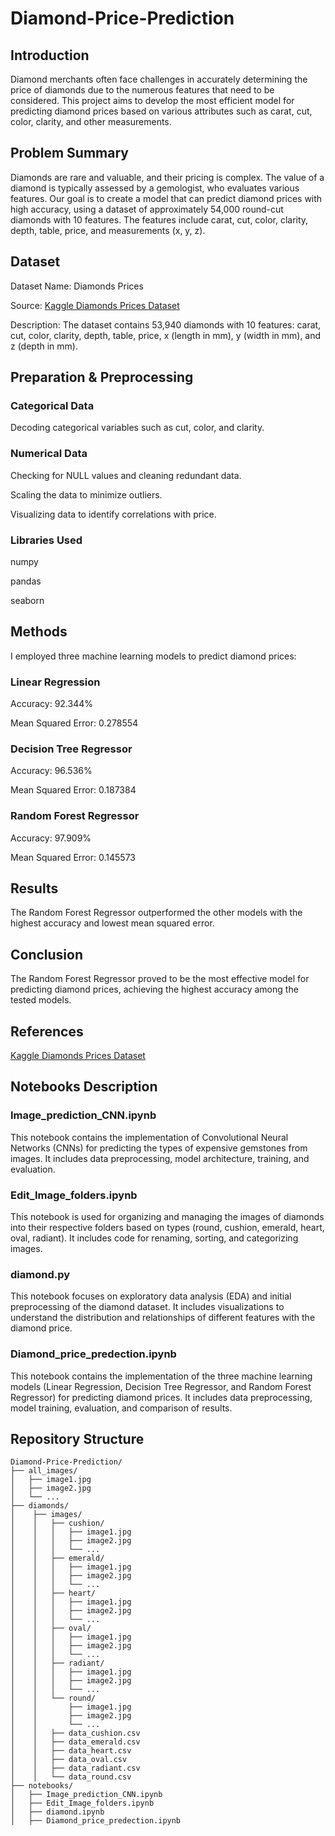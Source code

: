 # Diamond-Price-Prediction


## Introduction

Diamond merchants often face challenges in accurately determining the price of diamonds due to the numerous features that need to be considered. This project aims to develop the most efficient model for predicting diamond prices based on various attributes such as carat, cut, color, clarity, and other measurements.

## Problem Summary

Diamonds are rare and valuable, and their pricing is complex. The value of a diamond is typically assessed by a gemologist, who evaluates various features. Our goal is to create a model that can predict diamond prices with high accuracy, using a dataset of approximately 54,000 round-cut diamonds with 10 features. The features include carat, cut, color, clarity, depth, table, price, and measurements (x, y, z).


## Dataset

  Dataset Name: Diamonds Prices
  
  Source: [Kaggle Diamonds Prices Dataset](https://www.kaggle.com/datasets/nancyalaswad90/diamonds-prices)
  
  Description: The dataset contains 53,940 diamonds with 10 features: carat, cut, color, clarity, depth, table, price, x (length in mm), y (width in mm), and z (depth in mm).


## Preparation & Preprocessing

  ### Categorical Data
  
  Decoding categorical variables such as cut, color, and clarity.

  ### Numerical Data
  
  Checking for NULL values and cleaning redundant data.

  Scaling the data to minimize outliers.

  Visualizing data to identify correlations with price.
    
  ### Libraries Used
  
  numpy

  pandas
    
  seaborn


## Methods
I employed three machine learning models to predict diamond prices:

### Linear Regression

  Accuracy: 92.344%
    
  Mean Squared Error: 0.278554
    
  ### Decision Tree Regressor
  
  Accuracy: 96.536%
    
  Mean Squared Error: 0.187384
    
  ### Random Forest Regressor
  
  Accuracy: 97.909%
  
  Mean Squared Error: 0.145573


## Results

The Random Forest Regressor outperformed the other models with the highest accuracy and lowest mean squared error.


## Conclusion

The Random Forest Regressor proved to be the most effective model for predicting diamond prices, achieving the highest accuracy among the tested models.


## References

[Kaggle Diamonds Prices Dataset](https://www.kaggle.com/datasets/nancyalaswad90/diamonds-prices)


## Notebooks Description

  ### Image_prediction_CNN.ipynb

  This notebook contains the implementation of Convolutional Neural Networks (CNNs) for predicting the types of expensive gemstones from images. It includes data preprocessing, model architecture, training,     and evaluation.

  ### Edit_Image_folders.ipynb

  This notebook is used for organizing and managing the images of diamonds into their respective folders based on types (round, cushion, emerald, heart, oval, radiant). It includes code for renaming, sorting,  and categorizing images.

  ### diamond.py

  This notebook focuses on exploratory data analysis (EDA) and initial preprocessing of the diamond dataset. It includes visualizations to understand the distribution and relationships of different features with the diamond price.

  ### Diamond_price_predection.ipynb

  This notebook contains the implementation of the three machine learning models (Linear Regression, Decision Tree Regressor, and Random Forest Regressor) for predicting diamond prices. It includes data preprocessing, model training, evaluation, and comparison of results.


## Repository Structure

    Diamond-Price-Prediction/
    ├── all_images/
    │   ├── image1.jpg
    │   ├── image2.jpg
    │   └── ...
    ├── diamonds/
    │    ├── images/
    │    │   ├── cushion/
    │    │   │   ├── image1.jpg
    │    │   │   ├── image2.jpg
    │    │   │   └── ...
    │    │   ├── emerald/
    │    │   │   ├── image1.jpg
    │    │   │   ├── image2.jpg
    │    │   │   └── ...
    │    │   ├── heart/
    │    │   │   ├── image1.jpg
    │    │   │   ├── image2.jpg
    │    │   │   └── ...
    │    │   ├── oval/
    │    │   │   ├── image1.jpg
    │    │   │   ├── image2.jpg
    │    │   │   └── ...
    │    │   ├── radiant/
    │    │   │   ├── image1.jpg
    │    │   │   ├── image2.jpg
    │    │   │   └── ...
    │    │   └── round/
    │    │       ├── image1.jpg
    │    │       ├── image2.jpg
    │    │       └── ...
    │    │   ├── data_cushion.csv
    │    │   ├── data_emerald.csv
    │    │   ├── data_heart.csv
    │    │   ├── data_oval.csv
    │    │   ├── data_radiant.csv
    │    │   └── data_round.csv
    ├── notebooks/
    │   ├── Image_prediction_CNN.ipynb
    │   ├── Edit_Image_folders.ipynb
    │   ├── diamond.ipynb
    │   ├── Diamond_price_predection.ipynb



